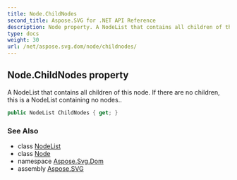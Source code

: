 ```yaml
---
title: Node.ChildNodes
second_title: Aspose.SVG for .NET API Reference
description: Node property. A NodeList that contains all children of this node. If there are no children this is a NodeList containing no nodes
type: docs
weight: 30
url: /net/aspose.svg.dom/node/childnodes/
---
```

## Node.ChildNodes property

A NodeList that contains all children of this node. If there are no children, this is a NodeList containing no nodes..

```csharp
public NodeList ChildNodes { get; }
```

### See Also

* class [NodeList](../../../aspose.svg.collections/nodelist/)
* class [Node](../)
* namespace [Aspose.Svg.Dom](../../node/)
* assembly [Aspose.SVG](../../../)
